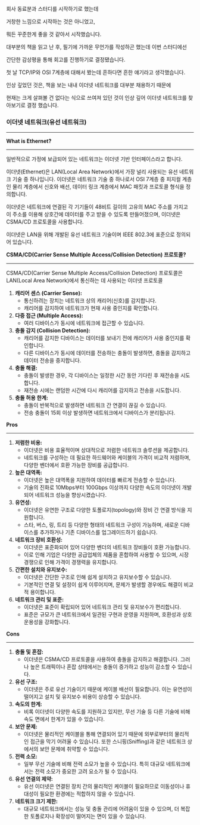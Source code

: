 회사 동료분과 스터디를 시작하기로 했는데

거창한 느낌으로 시작하는 것은 아니었고,

뭐든 꾸준한게 좋을 것 같아서 시작했습니다.

대부분의 책을 읽고 난 후, 필기에 가까운 무언가를 작성하곤 했는데 이번 스터디에선

간단한 감상평을 통해 회고를 진행하기로 결정됐습니다.

첫 날 TCP/IP와 OSI 7계층에 대해서 봤는데 흔하다면 흔한 얘기라고 생각했습니다.

인상 깊었던 것은, 책을 보는 내내 이더넷 네트워크를 대부분 채용하기 때문에

현재는 크게 살펴볼 건 없다는 식으로 쓰여져 있던 것이 인상 깊어 이더넷 네트워크를 찾아보기로 결정 했습니다.

### **이더넷 네트워크(유선 네트워크)**

---

**What is Ethernet?**

---

일반적으로 가정에 보급되어 있는 네트워크는 이더넷 기반 인터페이스라고 합니다.

이더넷(Ethernet)은 LAN(Local Area Network)에서 가장 널리 사용되는 유선 네트워크 기술 중 하나입니다. 이더넷은 네트워크 기술 중 하나로서 OSI 7계층 중 피지컬 계층인 물리 계층에서 신호와 배선, 데이터 링크 계층에서 MAC 패킷과 프로토콜 형식을 정의합니다.

이더넷은 네트워크에 연결된 각 기기들이 48비트 길이의 고유의 MAC 주소를 가지고 이 주소를 이용해 상호간에 데이터를 주고 받을 수 있도록 만들어졌으며, 이더넷은 CSMA/CD 프로토콜을 사용합니다.

이더넷은 LAN을 위해 개발된 유선 네트워크 기술이며 IEEE 802.3에 표준으로 정의되어 있습니다.

**CSMA/CD(Carrier Sense Multiple Access/Collision Detection) 프로토콜?**

---

CSMA/CD(Carrier Sense Multiple Access/Collision Detection) 프로토콜은 LAN(Local Area Network)에서 통신하는 데 사용되는 이더넷 프로토콜

1. **캐리어 센스 (Carrier Sense):**
    - 통신하려는 장치는 네트워크 상의 캐리어(신호)를 감지합니다.
    - 캐리어를 감지하여 네트워크가 현재 사용 중인지를 확인합니다.
2. **다중 접근 (Multiple Access):**
    - 여러 디바이스가 동시에 네트워크에 접근할 수 있습니다.
3. **충돌 감지 (Collision Detection):**
    - 캐리어를 감지한 디바이스는 데이터를 보내기 전에 캐리어가 사용 중인지를 확인합니다.
    - 다른 디바이스가 동시에 데이터를 전송하는 충돌이 발생하면, 충돌을 감지하고 데이터 전송을 중지합니다.
4. **충돌 해결:**
    - 충돌이 발생한 경우, 각 디바이스는 일정한 시간 동안 기다린 후 재전송을 시도합니다.
    - 재전송 시에는 랜덤한 시간에 다시 캐리어를 감지하고 전송을 시도합니다.
5. **충돌 허용 한계:**
    - 충돌이 반복적으로 발생하면 네트워크 간 연결이 끊길 수 있습니다.
    - 전송 충돌이 15회 이상 발생하면 네트워크에서 디바이스가 분리됩니다.

**Pros**

---

1. **저렴한 비용:**
    - 이더넷은 비용 효율적이며 상대적으로 저렴한 네트워크 솔루션을 제공합니다.
    - 네트워크를 구성하는 데 필요한 하드웨어와 케이블의 가격이 비교적 저렴하며, 다양한 벤더에서 호환 가능한 장비를 공급합니다.
2. **높은 대역폭:**
    - 이더넷은 높은 대역폭을 지원하여 데이터를 빠르게 전송할 수 있습니다.
    - 기술의 진화로 10Mbps부터 100Gbps 이상까지 다양한 속도의 이더넷이 개발되어 네트워크 성능을 향상시켰습니다.
3. **유연성:**
    - 이더넷은 유연한 구조로 다양한 토폴로지(topology)와 장비 간 연결 방식을 지원합니다.
    - 스타, 버스, 링, 트리 등 다양한 형태의 네트워크 구성이 가능하며, 새로운 디바이스를 추가하거나 기존 디바이스를 업그레이드하기 쉽습니다.
4. **네트워크 장비 호환성:**
    - 이더넷은 표준화되어 있어 다양한 벤더의 네트워크 장비들이 호환 가능합니다.
    - 이로 인해 기업은 다양한 공급업체의 제품을 혼합하여 사용할 수 있으며, 시장 경쟁으로 인해 가격이 경쟁력을 유지합니다.
5. **간편한 설치와 유지보수:**
    - 이더넷은 간단한 구조로 인해 쉽게 설치하고 유지보수할 수 있습니다.
    - 기본적인 연결 및 설정이 쉽게 이루어지며, 문제가 발생할 경우에도 해결이 비교적 용이합니다.
6. **네트워크 관리 및 표준:**
    - 이더넷은 표준이 확립되어 있어 네트워크 관리 및 유지보수가 편리합니다.
    - 표준은 규모가 큰 네트워크에서 일관된 구현과 운영을 지원하며, 호환성과 상호운용성을 강화합니다.

**Cons**

---

1. **충돌 및 혼잡:**
    - 이더넷은 CSMA/CD 프로토콜을 사용하여 충돌을 감지하고 해결합니다. 그러나 높은 트래픽이나 혼잡 상태에서는 충돌이 증가하고 성능이 감소할 수 있습니다.
2. **유선 구조:**
    - 이더넷은 주로 유선 기술이기 때문에 케이블 배선이 필요합니다. 이는 유연성이 떨어지고 설치 및 유지보수 비용이 상승할 수 있습니다.
3. **속도의 한계:**
    - 비록 이더넷이 다양한 속도를 지원하고 있지만, 무선 기술 등 다른 기술에 비해 속도 면에서 한계가 있을 수 있습니다.
4. **보안 문제:**
    - 이더넷은 물리적인 케이블을 통해 연결되어 있기 때문에 외부로부터의 물리적인 접근을 막기 어려울 수 있습니다. 또한 스니핑(Sniffing)과 같은 네트워크 상에서의 보안 문제에 취약할 수 있습니다.
5. **전력 소모:**
    - 일부 무선 기술에 비해 전력 소모가 높을 수 있습니다. 특히 대규모 네트워크에서는 전력 소모가 중요한 고려 요소가 될 수 있습니다.
6. **유선 연결의 제약:**
    - 유선 이더넷은 연결된 장치 간의 물리적인 케이블이 필요하므로 이동성이나 휴대성이 필요한 환경에는 적합하지 않을 수 있습니다.
7. **네트워크 크기 제한:**
    - 대규모 네트워크에서는 성능 및 충돌 관리에 어려움이 있을 수 있으며, 더 복잡한 토폴로지나 확장성이 떨어지는 면이 있을 수 있습니다.
